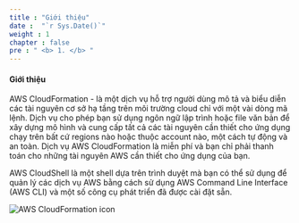 ```yaml
---
title : "Giới thiệu"
date :  "`r Sys.Date()`" 
weight : 1 
chapter : false
pre : " <b> 1. </b> "
---
```


#### Giới thiệu

AWS CloudFormation - là một dịch vụ hỗ trợ người dùng mô tả và biểu diễn các tài nguyên cơ sở hạ tầng trên môi trường cloud chỉ với một vài dòng mã lệnh. Dịch vụ cho phép bạn sử dụng ngôn ngữ lập trình hoặc file văn bản để xây dựng mô hình và cung cấp tất cả các tài nguyên cần thiết cho ứng dụng chạy trên bất cứ regions nào hoặc thuộc account nào, một cách tự động và an toàn. Dịch vụ AWS CloudFormation là miễn phí và bạn chỉ phải thanh toán cho những tài nguyên AWS cần thiết cho ứng dụng của bạn.

AWS CloudShell là một shell dựa trên trình duyệt mà bạn có thể sử dụng để quản lý các dịch vụ AWS bằng cách sử dụng AWS Command Line Interface (AWS CLI) và một số công cụ phát triển đã được cài đặt sẵn.

![AWS CloudFormation icon](/images/AWS_CloudFormation_icon.svg?height=150px)
